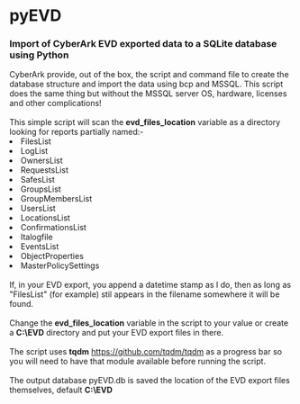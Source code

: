 # pyEVD
<h3>Import of CyberArk EVD exported data to a SQLite database using Python</h3>
CyberArk provide, out of the box, the script and command file to create the database structure and import the data using bcp and MSSQL. This script does the same thing but without the MSSQL server OS, hardware, licenses and other complications!
</br></br>
This simple script will scan the <strong>evd_files_location</strong> variable as a directory looking for reports partially named:-
<li>FilesList</li>
<li>LogList</li>
<li>OwnersList</li>
<li>RequestsList</li>
<li>SafesList</li>
<li>GroupsList</li>
<li>GroupMembersList</li>
<li>UsersList</li>
<li>LocationsList</li>
<li>ConfirmationsList</li>
<li>Italogfile</li>
<li>EventsList</li>
<li>ObjectProperties</li>
<li>MasterPolicySettings</li>
</br>
If, in your EVD export, you append a datetime stamp as I do, then as long as "FilesList" (for example) stil appears in the filename somewhere it will be found.
</br></br>
Change the <strong>evd_files_location</strong> variable in the script to your value or create a <strong>C:\EVD</strong> directory and put your EVD export files in there.
</br></br>
The script uses <strong>tqdm</strong> <a href="https://github.com/tqdm/tqdm">https://github.com/tqdm/tqdm</a> as a progress bar so you will need to have that module available before running the script.
</br></br>
The output database pyEVD.db is saved the location of the EVD export files themselves, default <strong>C:\EVD</strong>
